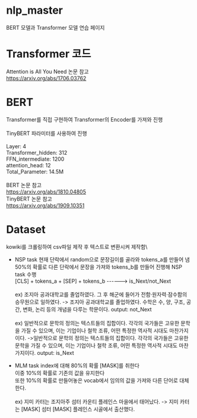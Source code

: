 # nlp_master
BERT 모델과 Transformer 모델 연습 페이지

# Transformer 코드
Attention is All You Need 논문 참고 \
https://arxiv.org/abs/1706.03762

# BERT
Transformer를 직접 구현하여 Transformer의 Encoder를 가져와 진행\
\
TinyBERT 파라미터를 사용하여 진행\
\
Layer: 4\
Transformer_hidden: 312\
FFN_intermediate: 1200\
attention_head: 12\
Total_Parameter: 14.5M\
\
BERT 논문 참고\
https://arxiv.org/abs/1810.04805
\
TinyBERT 논문 참고\
https://arxiv.org/abs/1909.10351

# Dataset
kowiki를 크롤링하여 csv파일 제작 후 텍스트로 변환시켜 제작함\
* NSP task
현재 단락에서 random으로 문장길이를 골라와 tokens_a를 만들어 냄\
50%의 확률로 다른 단락에서 문장을 가져와 tokens_b를 만들어 진행해 NSP task 수행\
[CLS] + tokens_a + [SEP] + tokens_b ------> is_Next/not_Next\
\
ex) 조지아 공과대학교를 졸업하였다. 그 후 해군에 들어가 전함·원자력·잠수함의 승무원으로 일하였다. -> 조지아 공과대학교를 졸업하였다. 수학은 수, 양, 구조, 공간, 변화, 논리 등의 개념을 다루는 학문이다. output: not_Next\
\
ex) 일반적으로 문학의 정의는 텍스트들의 집합이다. 각각의 국가들은 고유한 문학을 가질 수 있으며, 이는 기업이나 철학 조류, 어떤 특정한 역사적 시대도 마찬가지이다. ->일반적으로 문학의 정의는 텍스트들의 집합이다. 각각의 국가들은 고유한 문학을 가질 수 있으며, 이는 기업이나 철학 조류, 어떤 특정한 역사적 시대도 마찬가지이다. output: is_Next

* MLM task
index에 대해 80%의 확률 [MASK]를 취한다\
이중 10%의 확률로 기존의 값을 유지한다\
또한 10%의 확률로 만들어놓은 vocab에서 임의의 값을 가져와 다른 단어로 대체한다.\
\
ex) 지미 카터는 조지아주 섬터 카운티 플레인스 마을에서 태어났다. -> 지미 카터는 [MASK] 섬터 [MASK] 플레인스 시골에서 출산했다.
